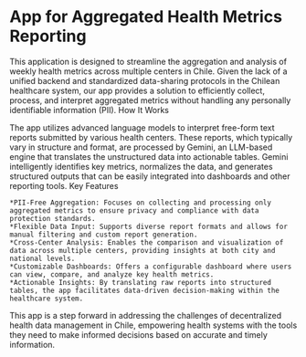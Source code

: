 # App for Aggregated Health Metrics Reporting

This application is designed to streamline the aggregation and analysis of weekly health metrics across multiple centers in Chile. Given the lack of a unified backend and standardized data-sharing protocols in the Chilean healthcare system, our app provides a solution to efficiently collect, process, and interpret aggregated metrics without handling any personally identifiable information (PII).
How It Works

The app utilizes advanced language models to interpret free-form text reports submitted by various health centers. These reports, which typically vary in structure and format, are processed by Gemini, an LLM-based engine that translates the unstructured data into actionable tables. Gemini intelligently identifies key metrics, normalizes the data, and generates structured outputs that can be easily integrated into dashboards and other reporting tools.
Key Features

    *PII-Free Aggregation: Focuses on collecting and processing only aggregated metrics to ensure privacy and compliance with data protection standards.
    *Flexible Data Input: Supports diverse report formats and allows for manual filtering and custom report generation.
    *Cross-Center Analysis: Enables the comparison and visualization of data across multiple centers, providing insights at both city and national levels.
    *Customizable Dashboards: Offers a configurable dashboard where users can view, compare, and analyze key health metrics.
    *Actionable Insights: By translating raw reports into structured tables, the app facilitates data-driven decision-making within the healthcare system.

This app is a step forward in addressing the challenges of decentralized health data management in Chile, empowering health systems with the tools they need to make informed decisions based on accurate and timely information.
